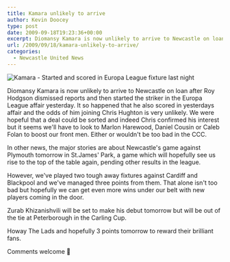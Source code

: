 ```yaml
---
title: Kamara unlikely to arrive
author: Kevin Doocey
type: post
date: 2009-09-18T19:23:36+00:00
excerpt: Diomansy Kamara is now unlikely to arrive to Newcastle on loan after Roy Hodgson dismissed..
url: /2009/09/18/kamara-unlikely-to-arrive/
categories:
  - Newcastle United News
---
```


![Kamara - Started and scored in Europa League fixture last night](https://static.guim.co.uk/sys-images/Football/Pix/pictures/2009/5/9/1241883577795/Diomansy-kamara-English-P-001.jpg)

Diomansy Kamara is now unlikely to arrive to Newcastle on loan after Roy Hodgson dismissed reports and then started the striker in the Europa League affair yesterday. It so happened that he also scored in yesterdays affair and the odds of him joining Chris Hughton is very unlikely. We were hopeful that a deal could be sorted and indeed Chris confirmed his interest but it seems we'll have to look to Marlon Harewood, Daniel Cousin or Caleb Folan to boost our front men. Either or wouldn't be too bad in the CCC.

In other news, the major stories are about Newcastle's game against Plymouth tomorrow in St.James' Park, a game which will hopefully see us rise to the top of the table again, pending other results in the league.

However, we've played two tough away fixtures against Cardiff and Blackpool and we've managed three points from them. That alone isn't too bad but hopefully we can get even more wins under our belt with new players coming in the door.

Zurab Khizanishvili will be set to make his debut tomorrow but will be out of the tie at Peterborough in the Carling Cup.

Howay The Lads and hopefully 3 points tomorrow to reward their brilliant fans.

Comments welcome 🙂
